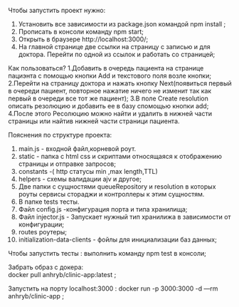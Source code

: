 Чтобы запустить проект нужно:
1. Установить  все зависимости из package.json командой npm install ;
2. Прописать в консоли команду npm start;
3. Открыть в браузере  http://localhost:3000/;
4. На главной странице две ссылки на страницу с записью и для доктора. Перейти по одной из ссылок и работать со страницей;

Как пользоваться?
1.Добавить в очередь пациента на странице пациэнта с помощью кнопки Add и текстового поля возле кнопки;
2.Перейти на страницу доктора и нажать кнопку Next(появиться первый в очереди пациент, 
повторное нажатие ничего не изменит так как первый в очереди все тот же пациент);
3.В поле Create resolution описать резолюцию и добавить ее в базу спомощью кнопки add;
4.После этого Ресолюцию можно найти и удалить в нижней части страницы или найтив нижней части страници пациента.


Пояснения по структуре проекта:
1. main.js -  входной файл,корневой роут.
2. static - папка с html css  и скриптами относящаяся к отображению страницы  и отправке запросов;
4. constants -( http статусы min ,max length,TTL)
5. helpers - схемы валидации ajv и другое;
6. Две папки с сущностями queueRepository и resolution в которых роуты сервисы стораджи и контроллеры к этим сущностям.
7. В папке tests тесты.
8. Файл config.js -конфигурация порта и типа хранилища;
9. Файл injector.js - Запускает нужный тип хранилижа в зависимости от конфигурации;
10. routes роутеры;
11. initialization-data-clients - фойлы для инициализации баз данных;


Чтобы запустить тесты : выполнить команду    npm test   в консоли;

Забрать образ с докера:  
 docker pull anhryb/clinic-app:latest ;
 
Запустить на порту localhost:3000 :
docker run -p 3000:3000 -d —rm anhryb/clinic-app ;
        